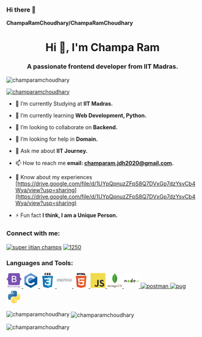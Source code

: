 ### Hi there 👋

**ChampaRamChoudhary/ChampaRamChoudhary**

<h1 align="center">Hi 👋, I'm Champa Ram</h1>
<h3 align="center">A passionate frontend developer from IIT Madras.</h3>

<p align="left"> <img src="https://komarev.com/ghpvc/?username=champaramchoudhary&label=Profile%20views&color=0e75b6&style=flat" alt="champaramchoudhary" /> </p>

<p align="left"> <a href="https://github.com/ryo-ma/github-profile-trophy"><img src="https://github-profile-trophy.vercel.app/?username=champaramchoudhary" alt="champaramchoudhary" /></a> </p>

- 🔭 I’m currently Studying at **IIT Madras.**

- 🌱 I’m currently learning **Web Development, Python.**

- 👯 I’m looking to collaborate on **Backend.**

- 🤝 I’m looking for help in **Domain.**

- 💬 Ask me about **IIT Journey.**

- 📫 How to reach me **email: champaram.jdh2020@gmail.com.**

- 📄 Know about my experiences [https://drive.google.com/file/d/1UYpQpnuzZFpS8Q7DVxGp7dzYsvCb4Wya/view?usp=sharing](https://drive.google.com/file/d/1UYpQpnuzZFpS8Q7DVxGp7dzYsvCb4Wya/view?usp=sharing)

- ⚡ Fun fact **I think, I am a Unique Person.**

<h3 align="left">Connect with me:</h3>
<p align="left">
<a href="https://www.youtube.com/c/super iitian champs" target="blank"><img align="center" src="https://raw.githubusercontent.com/rahuldkjain/github-profile-readme-generator/master/src/images/icons/Social/youtube.svg" alt="super iitian champs" height="30" width="40" /></a>
<a href="https://discord.gg/1250" target="blank"><img align="center" src="https://raw.githubusercontent.com/rahuldkjain/github-profile-readme-generator/master/src/images/icons/Social/discord.svg" alt="1250" height="30" width="40" /></a>
</p>

<h3 align="left">Languages and Tools:</h3>
<p align="left"> <a href="https://getbootstrap.com" target="_blank" rel="noreferrer"> <img src="https://raw.githubusercontent.com/devicons/devicon/master/icons/bootstrap/bootstrap-plain-wordmark.svg" alt="bootstrap" width="40" height="40"/> </a> <a href="https://www.cprogramming.com/" target="_blank" rel="noreferrer"> <img src="https://raw.githubusercontent.com/devicons/devicon/master/icons/c/c-original.svg" alt="c" width="40" height="40"/> </a> <a href="https://www.w3schools.com/css/" target="_blank" rel="noreferrer"> <img src="https://raw.githubusercontent.com/devicons/devicon/master/icons/css3/css3-original-wordmark.svg" alt="css3" width="40" height="40"/> </a> <a href="https://expressjs.com" target="_blank" rel="noreferrer"> <img src="https://raw.githubusercontent.com/devicons/devicon/master/icons/express/express-original-wordmark.svg" alt="express" width="40" height="40"/> </a> <a href="https://www.w3.org/html/" target="_blank" rel="noreferrer"> <img src="https://raw.githubusercontent.com/devicons/devicon/master/icons/html5/html5-original-wordmark.svg" alt="html5" width="40" height="40"/> </a> <a href="https://developer.mozilla.org/en-US/docs/Web/JavaScript" target="_blank" rel="noreferrer"> <img src="https://raw.githubusercontent.com/devicons/devicon/master/icons/javascript/javascript-original.svg" alt="javascript" width="40" height="40"/> </a> <a href="https://www.mongodb.com/" target="_blank" rel="noreferrer"> <img src="https://raw.githubusercontent.com/devicons/devicon/master/icons/mongodb/mongodb-original-wordmark.svg" alt="mongodb" width="40" height="40"/> </a> <a href="https://nodejs.org" target="_blank" rel="noreferrer"> <img src="https://raw.githubusercontent.com/devicons/devicon/master/icons/nodejs/nodejs-original-wordmark.svg" alt="nodejs" width="40" height="40"/> </a> <a href="https://postman.com" target="_blank" rel="noreferrer"> <img src="https://www.vectorlogo.zone/logos/getpostman/getpostman-icon.svg" alt="postman" width="40" height="40"/> </a> <a href="https://pugjs.org" target="_blank" rel="noreferrer"> <img src="https://cdn.worldvectorlogo.com/logos/pug.svg" alt="pug" width="40" height="40"/> </a> <a href="https://www.python.org" target="_blank" rel="noreferrer"> <img src="https://raw.githubusercontent.com/devicons/devicon/master/icons/python/python-original.svg" alt="python" width="40" height="40"/> </a> </p>

<p><img align="left" src="https://github-readme-stats.vercel.app/api/top-langs?username=champaramchoudhary&show_icons=true&locale=en&layout=compact" alt="champaramchoudhary" /></p>

<p>&nbsp;<img align="center" src="https://github-readme-stats.vercel.app/api?username=champaramchoudhary&show_icons=true&locale=en" alt="champaramchoudhary" /></p>

<p><img align="center" src="https://github-readme-streak-stats.herokuapp.com/?user=champaramchoudhary&" alt="champaramchoudhary" /></p>
